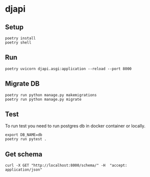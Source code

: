 # djapi




## Setup

```shell
poetry install
poetry shell
```

## Run

```shell
poetry uvicorn djapi.asgi:application --reload --port 8000
```

## Migrate DB

```shell
poetry run python manage.py makemigrations
poetry run python manage.py migrate
```

## Test
To run test you need to run postgres db in docker container or locally.

```shell
export DB_NAME=db
poetry run pytest .
```

## Get schema

```shell
curl -X GET "http://localhost:8000/schema/" -H  "accept: application/json"
```
